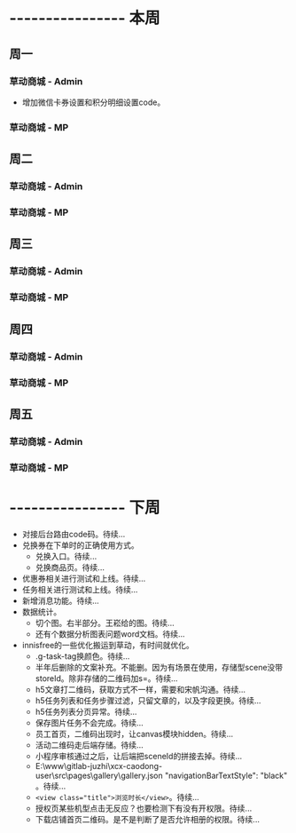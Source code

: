 # ---------------- 本周 

## 周一
### 草动商城 - Admin
* 增加微信卡券设置和积分明细设置code。
### 草动商城 - MP
  
## 周二
### 草动商城 - Admin
### 草动商城 - MP
  
## 周三
### 草动商城 - Admin
### 草动商城 - MP

## 周四
### 草动商城 - Admin
### 草动商城 - MP

## 周五
### 草动商城 - Admin
### 草动商城 - MP

# ---------------- 下周
* 对接后台路由code码。待续...
* 兑换券在下单时的正确使用方式。
  - 兑换入口。待续...
  - 兑换商品页。待续...
* 优惠券相关进行测试和上线。待续...
* 任务相关进行测试和上线。待续...
* 新增消息功能。待续...
* 数据统计。
  - 切个图。右半部分。王崧给的图。待续...
  - 还有个数据分析图表问题word文档。待续...
* innisfree的一些优化搬运到草动，有时间就优化。
  - .g-task-tag换颜色。待续...
  - 半年后删除的文案补充。不能删。因为有场景在使用，存储型scene没带storeId。除非存储的二维码加s=。待续...
  - h5文章打二维码，获取方式不一样，需要和宋帆沟通。待续...
  - h5任务列表和任务步骤过滤，只留文章的，以及字段更换。待续...
  - h5任务列表分页异常。待续...
  - 保存图片任务不会完成。待续...
  - 员工首页，二维码出现时，让canvas模块hidden。待续...
  - 活动二维码走后端存储。待续...
  - 小程序审核通过之后，让后端把sceneId的拼接去掉。待续...
  - E:\www\gitlab-juzhi\xcx-caodong-user\src\pages\gallery\gallery.json  "navigationBarTextStyle": "black" 。待续...
  - `<view class="title">浏览时长</view>`。待续...
  - 授权页某些机型点击无反应？也要检测下有没有开权限。待续...
  - 下载店铺首页二维码。是不是判断了是否允许相册的权限。待续...
